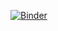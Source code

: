 [![Binder](https://mybinder.org/badge_logo.svg)](https://mybinder.org/v2/gh/RouisMaha/algo-Avanc-e/main)

